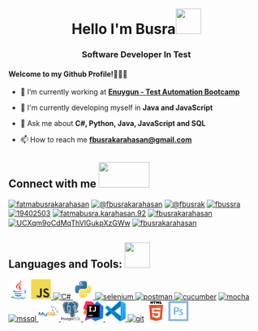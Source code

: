 <h1 align="center"> Hello I'm Busra<img src = "https://raw.githubusercontent.com/MartinHeinz/MartinHeinz/master/wave.gif" width="50" height="50"/> </h1> 
<h3 align="center">Software Developer In Test</h3>

<h4 align="left">Welcome to my Github Profile!🙋🏽‍♀️ </h4>

- 🔭 I’m currently working at **[Enuygun - Test Automation Bootcamp](https://www.patika.dev/bootcamp/enuygun-test-automation-bootcamp)**

- 🌱 I'm currently developing myself in **Java and JavaScript**

- 💬 Ask me about **C#, Python, Java, JavaScript and SQL** 

- 📫 How to reach me **fbusrakarahasan@gmail.com**


<h2> Connect with me <img src='https://raw.githubusercontent.com/ShahriarShafin/ShahriarShafin/main/Assets/handshake.gif' width="100" height="50"> </h2>
<p align="left">
<a href="https://linkedin.com/in/fatmabusrakarahasan" target="blank"><img align="center" src="https://raw.githubusercontent.com/rahuldkjain/github-profile-readme-generator/master/src/images/icons/Social/linked-in-alt.svg" alt="fatmabusrakarahasan" height="30" width="40" /></a>
<a href="https://medium.com/@fbusrakarahasan" target="blank"><img align="center" src="https://raw.githubusercontent.com/rahuldkjain/github-profile-readme-generator/master/src/images/icons/Social/medium.svg" alt="@fbusrakarahasan" height="30" width="40" /></a>
<a href="https://app.patika.dev/fbusrak" target="blank"><img align="center" src="https://user-images.githubusercontent.com/35347777/144942844-9ea9da41-9689-416e-b1a5-5731678a500f.png" alt="@fbusrak" height="30" width="50" /></a>
<a href="https://twitter.com/fbussra" target="blank"><img align="center" src="https://raw.githubusercontent.com/rahuldkjain/github-profile-readme-generator/master/src/images/icons/Social/twitter.svg" alt="fbussra" height="30" width="40" /></a>
<a href="https://stackoverflow.com/users/19402503/fatma-b%c3%bc%c5%9fra-karahasan" target="blank"><img align="center" src="https://raw.githubusercontent.com/rahuldkjain/github-profile-readme-generator/master/src/images/icons/Social/stack-overflow.svg" alt="19402503" height="30" width="40" /></a>
<a href="https://fb.com/fatmabusra.karahasan.92" target="blank"><img align="center" src="https://raw.githubusercontent.com/rahuldkjain/github-profile-readme-generator/master/src/images/icons/Social/facebook.svg" alt="fatmabusra.karahasan.92" height="30" width="40" /></a>
<a href="https://instagram.com/fbusrakarahasan" target="blank"><img align="center" src="https://raw.githubusercontent.com/rahuldkjain/github-profile-readme-generator/master/src/images/icons/Social/instagram.svg" alt="fbusrakarahasan" height="30" width="40" /></a>
<a href="https://www.youtube.com/channel/UCXqm9oCdMqThVlGukpXzGWw" target="blank"><img align="center" src="https://raw.githubusercontent.com/rahuldkjain/github-profile-readme-generator/master/src/images/icons/Social/youtube.svg" alt="UCXqm9oCdMqThVlGukpXzGWw" height="30" width="40" /></a>
<a href="https://www.hackerrank.com/fbusrakarahasan" target="blank"><img align="center" src="https://raw.githubusercontent.com/rahuldkjain/github-profile-readme-generator/master/src/images/icons/Social/hackerrank.svg" alt="fbusrakarahasan" height="30" width="40" /></a>
</p>

<h2> Languages and Tools: <img src = "https://media2.giphy.com/media/QssGEmpkyEOhBCb7e1/giphy.gif?cid=ecf05e47a0n3gi1bfqntqmob8g9aid1oyj2wr3ds3mg700bl&rid=giphy.gif" width="50" height="50"> </h2>
<p align="left"> 

<a href="https://www.java.com" target="_blank" rel="noreferrer"> <img src="https://raw.githubusercontent.com/devicons/devicon/master/icons/java/java-original.svg" alt="java" width="40" height="40"/></a> <a href="https://developer.mozilla.org/en-US/docs/Web/JavaScript" target="_blank" rel="noreferrer"> <img src="https://raw.githubusercontent.com/devicons/devicon/master/icons/javascript/javascript-original.svg" alt="javascript" width="40" height="40"/> </a> </a> <a href="https://docs.microsoft.com/tr-tr/dotnet/csharp/" target="_blank" rel="noreferrer"> <img src="https://user-images.githubusercontent.com/35347777/144943894-a3d077b8-0042-4063-9f10-8500388e35e0.png" alt="C#" width="40" height="40"/> </a> <a href="https://www.python.org" target="_blank" rel="noreferrer"> <img src="https://raw.githubusercontent.com/devicons/devicon/master/icons/python/python-original.svg" alt="python" width="40" height="40"/> </a> <a href="https://www.selenium.dev" target="_blank" rel="noreferrer"> <img src="https://user-images.githubusercontent.com/35347777/144944468-210f00f5-984e-4e1f-9fd8-1e0a93abea54.png" alt="selenium" width="40" height="40"/> </a><a href="https://postman.com" target="_blank" rel="noreferrer"> <img src="https://www.vectorlogo.zone/logos/getpostman/getpostman-icon.svg" alt="postman" width="40" height="40"/> </a> <a href="https://cucumber.io/" target="_blank" rel="noreferrer"> <img src="https://user-images.githubusercontent.com/35347777/144945936-798785c9-160c-4f28-8ba7-e9f400fb81ab.png" alt="cucumber" width="40" height="40"/></a> <a href="https://mochajs.org" target="_blank" rel="noreferrer"> <img src="https://www.vectorlogo.zone/logos/mochajs/mochajs-icon.svg" alt="mocha" width="40" height="40"/> </a> <a href="https://www.microsoft.com/en-us/sql-server" target="_blank" rel="noreferrer"> <img src="https://www.svgrepo.com/show/303229/microsoft-sql-server-logo.svg" alt="mssql" width="40" height="40"/> </a> <a href="https://www.mysql.com/" target="_blank" rel="noreferrer"> <img src="https://raw.githubusercontent.com/devicons/devicon/master/icons/mysql/mysql-original-wordmark.svg" alt="mysql" width="40" height="40"/> </a>   <a href="https://www.postgresql.org" target="_blank" rel="noreferrer"> <img src="https://raw.githubusercontent.com/devicons/devicon/master/icons/postgresql/postgresql-original-wordmark.svg" alt="postgresql" width="40" height="40"/> </a> <a href="https://www.jetbrains.com/idea/" target="_blank" rel="noreferrer"> <img src="https://raw.githubusercontent.com/github/explore/caa262eeb858e81282d6f651d6eef1f8730b54ba/topics/intellij-idea/intellij-idea.png" alt="git" width="40" height="40"/></a><a href="https://code.visualstudio.com/" target="_blank" rel="noreferrer"> <img src="https://raw.githubusercontent.com/github/explore/80688e429a7d4ef2fca1e82350fe8e3517d3494d/topics/visual-studio-code/visual-studio-code.png" alt="git" width="40" height="40"/></a><a href="https://git-scm.com/" target="_blank" rel="noreferrer"> <img src="https://www.vectorlogo.zone/logos/git-scm/git-scm-icon.svg" alt="git" width="40" height="40"/></a> <a href="https://www.w3.org/html/" target="_blank" rel="noreferrer"> <img src="https://raw.githubusercontent.com/devicons/devicon/master/icons/html5/html5-original-wordmark.svg" alt="html5" width="40" height="40"/></a> <a href="https://www.photoshop.com/en" target="_blank" rel="noreferrer"> <img src="https://raw.githubusercontent.com/devicons/devicon/master/icons/photoshop/photoshop-line.svg" alt="photoshop" width="40" height="40"/></a> 
</p>
